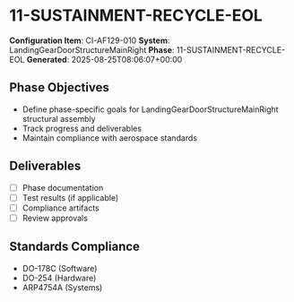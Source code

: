# 11-SUSTAINMENT-RECYCLE-EOL

**Configuration Item**: CI-AF129-010
**System**: LandingGearDoorStructureMainRight
**Phase**: 11-SUSTAINMENT-RECYCLE-EOL
**Generated**: 2025-08-25T08:06:07+00:00

## Phase Objectives
- Define phase-specific goals for LandingGearDoorStructureMainRight structural assembly
- Track progress and deliverables
- Maintain compliance with aerospace standards

## Deliverables
- [ ] Phase documentation
- [ ] Test results (if applicable)
- [ ] Compliance artifacts
- [ ] Review approvals

## Standards Compliance
- DO-178C (Software)
- DO-254 (Hardware)
- ARP4754A (Systems)

